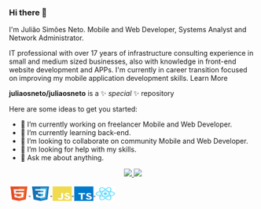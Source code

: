 ### Hi there 👋

I'm Julião Simões Neto. Mobile and Web Developer, Systems Analyst and Network Administrator.

IT professional with over 17 years of infrastructure consulting experience in small and medium sized businesses, also with knowledge in front-end website development and APPs. I'm currently in career transition focused on improving my mobile application development skills. Learn More

**juliaosneto/juliaosneto** is a ✨ _special_ ✨ repository

Here are some ideas to get you started:

- 🔭 I’m currently working on freelancer Mobile and Web Developer.
- 🌱 I’m currently learning back-end.
- 👯 I’m looking to collaborate on community Mobile and Web Developer.
- 🤔 I’m looking for help with my skills.
- 💬 Ask me about anything.




<div align="center" style="display: inline_block">
  <a href="https://github.com/juliaosneto">
  <img height="180em" src="https://github-readme-stats.vercel.app/api?username=juliaosneto&show_icons=true&theme=vue-dark&include_all_commits=true&count_private=true"/>
  <img height="180em" wight="180em" src="https://github-readme-stats.vercel.app/api/top-langs/?username=juliaosneto&layout=compact&langs_count=7&theme=vue-dark"/>
</div>

<div style="display: inline_block"><br>
  <img align="center" alt="HTML" height="30" width="40" src="https://raw.githubusercontent.com/devicons/devicon/master/icons/html5/html5-original.svg">
  <img align="center" alt="CSS" height="30" width="40" src="https://raw.githubusercontent.com/devicons/devicon/master/icons/css3/css3-original.svg">
  <img align="center" alt="Js" height="30" width="40" src="https://raw.githubusercontent.com/devicons/devicon/master/icons/javascript/javascript-plain.svg">
  <img align="center" alt="Ts" height="30" width="40" src="https://raw.githubusercontent.com/devicons/devicon/master/icons/typescript/typescript-plain.svg">
  <img align="center" alt="React" height="30" width="40" src="https://raw.githubusercontent.com/devicons/devicon/master/icons/react/react-original.svg">
  
      
</div>
  
  ##
 <!--
<div> 
  <a href="https://www.youtube.com/channel/UC_-uuuZbY0AAt9CViNzvc-Q" target="_blank"><img src="https://img.shields.io/badge/YouTube-FF0000?style=for-the-badge&logo=youtube&logoColor=white" target="_blank"></a>
  <a href="https://instagram.com/juliaosneto" target="_blank"><img src="https://img.shields.io/badge/-Instagram-%23E4405F?style=for-the-badge&logo=instagram&logoColor=white" target="_blank"></a>
 	<a href="https://www.twitch.tv/juliaosnetoi" target="_blank"><img src="https://img.shields.io/badge/Twitch-9146FF?style=for-the-badge&logo=twitch&logoColor=white" target="_blank"></a>
 <a href="https://discord.gg/wagxzStdcR" target="_blank"><img src="https://img.shields.io/badge/Discord-7289DA?style=for-the-badge&logo=discord&logoColor=white" target="_blank"></a> 
  <a href = "mailto:contatojuliaosneto@gmail.com"><img src="https://img.shields.io/badge/-Gmail-%23333?style=for-the-badge&logo=gmail&logoColor=white" target="_blank"></a>
  <a href="https://www.linkedin.com/in/rafaella-ballerini-45875016a" target="_blank"><img src="https://img.shields.io/badge/-LinkedIn-%230077B5?style=for-the-badge&logo=linkedin&logoColor=white" target="_blank"></a> 
 
  ![Snake animation](https://github.com/juliaosneto/juliaosneto/blob/output/github-contribution-grid-snake.svg)
 
</div>
-->
